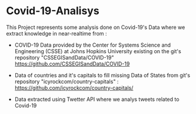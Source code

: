 # Covid-19-Analisys

This Project represents some analysis done on Covid-19's Data where we extract knowledge in near-realtime from :

- COVID-19 Data provided by the Center for Systems Science and Engineering (CSSE) at Johns Hopkins University existing on the git's repository "CSSEGISandData/COVID-19" https://github.com/CSSEGISandData/COVID-19

- Data of countries and it's capitals to fill missing Data of States from git's repository "icyrockcom/country-capitals" : https://github.com/icyrockcom/country-capitals/

- Data extracted using Twetter API where we analys tweets related to Covid-19
